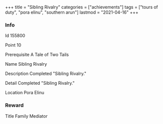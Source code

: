 +++
title = "Sibling Rivalry"
categories = ["achievements"]
tags = ["tours of duty", "pora elinu", "southern arun"]
lastmod = "2021-04-16"
+++

### Info

Id
155800

Point
10

Prerequisite
A Tale of Two Tails

Name
Sibling Rivalry

Description
Completed "Sibling Rivalry."

Detail
Completed "Sibling Rivalry."

Location
Pora Elinu

### Reward

Title
Family Mediator